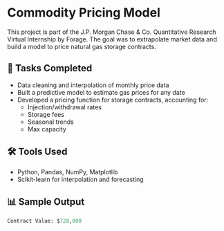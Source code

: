 # Commodity Pricing Model
This project is part of the J.P. Morgan Chase &amp; Co. Quantitative Research Virtual Internship by Forage. The goal was to extrapolate market data and build a model to price natural gas storage contracts.

## 🧠 Tasks Completed
- Data cleaning and interpolation of monthly price data
- Built a predictive model to estimate gas prices for any date
- Developed a pricing function for storage contracts, accounting for:
  - Injection/withdrawal rates
  - Storage fees
  - Seasonal trends
  - Max capacity

## 🛠️ Tools Used
- Python, Pandas, NumPy, Matplotlib
- Scikit-learn for interpolation and forecasting

## 📊 Sample Output
```python
Contract Value: $728,000
